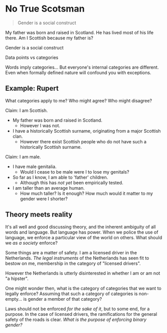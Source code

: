 # No True Scotsman

> Gender is a social construct

My father was born and raised in Scotland. He has lived most of his life there. Am I Scottish because my father is?

Gender is a social construct

Data points vs categories

Words imply categories... But everyone's internal categories are different. Even when formally defined nature will confound you with exceptions.

## Example: Rupert

What categories apply to me? Who might agree? Who might disagree?

Claim: I am Scottish.

- My father was born and raised in Scotland.
  - However I was not.
- I have a historically Scottish surname, originating from a major Scottish clan.
  - However there exist Scottish people who do not have such a historically Scottish surname.

Claim: I am male.

- I have male genitalia.
  - Would I cease to be male were I to lose my genitals?
- So far as I know, I am able to 'father' children.
  - Although this has _not yet_ been empirically tested.
- I am taller than an average human.
  - How much taller? Is it enough? How much would it matter to my gender were I shorter?

## Theory meets reality

It's all well and good discussing theory, and the inherent ambiguity of all words and language. But language has power. When we police the use of language, we enforce a particular view of the world on others. What should we _as a society_ enforce?

Some things are a matter of safety. I am a licensed driver in the Netherlands. _The legal instruments_ of the Netherlands has seen fit to bestow on me, membership in the category of "licensed drivers".

However the Netherlands is utterly disinterested in whether I am or am not "a hipster".

One might wonder then, what is the category of categories that we want to legally enforce? Assuming that such a category of categories is non-empty... is gender a member of that category?

Laws should not be enforced _for the sake of it_, but to some end, for a purpose. In the case of licensed drivers, the ramifications for the general safety of the roads is clear. _What is the purpose of enforcing binary gender?_
